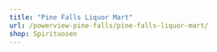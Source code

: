 ```yaml
---
title: "Pine Falls Liquor Mart"
url: /powerview-pine-falls/pine-falls-liquor-mart/
shop: Spirituosen
---
```

